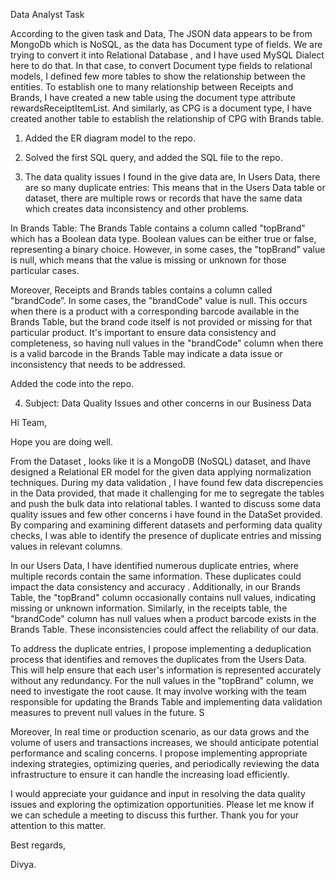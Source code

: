 Data Analyst Task

According to the given task and Data, 
The JSON data appears to be from MongoDb which is NoSQL, as the data has Document type of fields. 
We are trying to convert it into Relational Database , and I have used MySQL Dialect here to do that. In that case, to convert Document type fields to relational models, I defined few more tables to show the relationship between the entities. 
To establish one to many relationship between Receipts and Brands, I have created a new table using the document type attribute rewardsReceiptItemList. And similarly, as CPG is a document type, I have created another table to establish the relationship of CPG with Brands table.

1.	 Added the ER diagram model to the repo.



2.	Solved the first SQL query, and added the SQL file to the repo.










3.	The data quality issues I found in the give data are, 
In Users Data, there are so many duplicate entries:
This means that in the Users Data table or dataset, there are multiple rows or records that have the same data which creates data inconsistency and other problems. 
 
In Brands Table:
The Brands Table contains a column called "topBrand" which has a Boolean data type. Boolean values can be either true or false, representing a binary choice. However, in some cases, the "topBrand" value is null, which means that the value is missing or unknown for those particular cases. 

Moreover, Receipts and Brands tables contains a column called "brandCode”. In some cases, the "brandCode" value is null. This occurs when there is a product with a corresponding barcode available in the Brands Table, but the brand code itself is not provided or missing for that particular product. It's important to ensure data consistency and completeness, so having null values in the "brandCode" column when there is a valid barcode in the Brands Table may indicate a data issue or inconsistency that needs to be addressed.

Added the code into the repo.




4.	Subject: Data Quality Issues and other concerns in our Business Data


Hi Team,

Hope you are doing well.


From the Dataset , looks like it is a MongoDB (NoSQL) dataset, and Ihave designed a Relational ER model for the given data applying normalization techniques. 
During my data validation , I have found few data discrepencies in the Data provided, that made it challenging for me to segregate the tables and push the bulk data into relational tables. 
 I wanted to discuss some data quality issues and few other concerns i have found in the DataSet provided. By comparing and examining different datasets and performing data quality checks, I was able to identify the presence of duplicate entries and missing values in relevant columns.

In our Users Data, I have identified numerous duplicate entries, where multiple records contain the same information. These duplicates could impact the data consistency and accuracy . Additionally, in our Brands Table, the "topBrand" column occasionally contains null values, indicating missing or unknown information. 
Similarly, in the receipts table, the "brandCode" column has null values when a product barcode exists in the Brands Table. These inconsistencies could affect the reliability of our data.

To address the duplicate entries, I propose implementing a deduplication process that identifies and removes the duplicates from the Users Data. This will help ensure that each user's information is represented accurately without any redundancy.
 For the null values in the "topBrand" column, we need to investigate the root cause. It may involve working with the team responsible for updating the Brands Table and implementing data validation measures to prevent null values in the future. S


Moreover, In real time or production scenario, as our data grows and the volume of users and transactions increases, we should anticipate potential performance and scaling concerns. I propose implementing appropriate indexing strategies, optimizing queries, and periodically reviewing the data infrastructure to ensure it can handle the increasing load efficiently.

I would appreciate your guidance and input in resolving the data quality issues and exploring the optimization opportunities. Please let me know if we can schedule a meeting to discuss this further. 
Thank you for your attention to this matter.

Best regards,

Divya.
